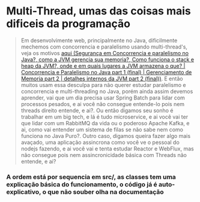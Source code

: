 # Multi-Thread, umas das coisas mais dificeis da programação

> Em desenvolvimente web, principalmente no Java, dificilmente mechemos com concorrencia e paralelismo usando multi-thread's, veja os motivos [aqui (Segurança em Concorrencia e paralelismo no Java?, como a JVM gerencia sua memoria?, Como funciona o stack e heap da JVM?, onde e em quais lugares a JVM armazena o que? | Concorrencia e Paralelismo no Java part 1 (final) | Gerenciamento de Memoria part 2 | detalhes internos da JVM part 2 (final))](https://github.com/gulybyte/Java-Assuntos-Gerais/tree/master/discutindo%20Java/02.%20Concorrencia%20e%20Paralelismo%20no%20Java%20part%201%20(final)%20%7C%20Gerenciamento%20de%20Memoria%20part%202%20%7C%20detalhes%20internos%20da%20JVM%20part%202%20(final)). E então muitos usam essa desculpa para não querer estudar paralelismo e concorrencia e multi-threading no Java, porém ainda assim devemos aprender, vai que um dia precisa usar Spring Batch para lidar com processos pesados, e ai você não consegue entende-lo pois nem threads direito entende, e ai?. Ou então digamos seu sonho é trabalhar em um big tech, e lá é tudo microservice, e ai você vai ter que lidar com um RabbitMQ da vida ou o poderoso Apache Kafka, e ai, como vai entender um sistema de filas se não sabe nem como funciona no Java Puro?. Outro caso, digamos queira fazer algo mais avaçado, uma aplicação assincrona como você ve o pessoal do nodejs fazendo, e ai você vai e tenta estudar Reactor e WebFlux, mas não consegue pois nem assincronicidade básica com Threads não entende, e ai?

### A ordem está por sequencia em src/, as classes tem uma explicação básica do funcionamento, o código já é auto-explicativo, o que não souber olha na documentação
